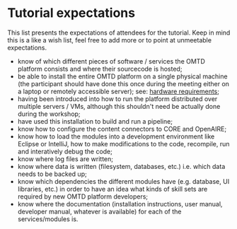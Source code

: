 # Tutorial expectations

This list presents the expectations of attendees for the tutorial.
Keep in mind this is a like a wish list, feel free to add more or to point at unmeetable expectations.

- know of which different pieces of software / services
  the OMTD platform consists and where their sourcecode
  is hosted;
- be able to install the entire OMTD platform on a single 
  physical machine (the participant should have done this 
  once during the meeting either on a laptop or remotely
  accessible server); see: [hardware requirements](hardware-requirements.md);
- having been introduced into how to run the platform
  distributed over multiple servers / VMs, although this
  shouldn't need be actually done during the workshop;
- have used this installation to build and run a pipeline;
- know how to configure the content connectors to CORE and
  OpenAIRE;
- know how to load the modules into a development environment
  like Eclipse or IntelliJ, how to make modifications to the
  code, recompile, run and interatively debug the code;
- know where log files are written;
- know where data is written (filesystem, databases, etc.) 
  i.e. which data needs to be backed up;
- know which dependencies the different modules have
  (e.g. database, UI libraries, etc.) in order to have an idea
  what kinds of skill sets are required by new OMTD platform 
  developers;
- know where the documentation (installation instructions,
  user manual, developer manual, whatever is available)
  for each of the services/modules is.
